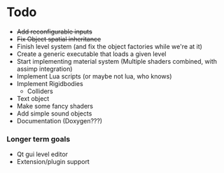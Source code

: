 # Todo

- ~~Add reconfigurable inputs~~
- ~~Fix Object spatial inheritance~~
- Finish level system (and fix the object factories while we're at it)
- Create a generic executable that loads a given level
- Start implementing material system (Multiple shaders combined, with assimp integration)
- Implement Lua scripts (or maybe not lua, who knows)
- Implement Rigidbodies
    - Colliders
- Text object
- Make some fancy shaders
- Add simple sound objects
- Documentation (Doxygen???)

### Longer term goals
- Qt gui level editor
- Extension/plugin support